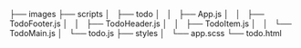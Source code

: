 
├── images
├── scripts
│   ├── todo
│   │   ├── App.js
│   │   ├── TodoFooter.js
│   │   ├── TodoHeader.js
│   │   ├── TodoItem.js
│   │   └── TodoMain.js
│   └── todo.js
├── styles
│   └── app.scss
└── todo.html
